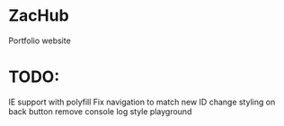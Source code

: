 # ZacHub

Portfolio website

# TODO:

IE support with polyfill
Fix navigation to match new ID
change styling on back button
remove console log
style playground


